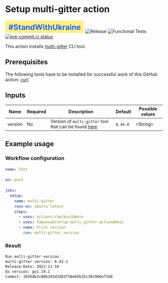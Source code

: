 # Setup multi-gitter action

[![Stand With Ukraine](https://raw.githubusercontent.com/vshymanskyy/StandWithUkraine/main/badges/StandWithUkraine.svg)](https://stand-with-ukraine.pp.ua)
![Release](https://img.shields.io/github/v/release/fabasoad/setup-multi-gitter-action?include_prereleases)
![Functional Tests](https://github.com/fabasoad/setup-multi-gitter-action/workflows/Functional%20Tests/badge.svg)
[![pre-commit.ci status](https://results.pre-commit.ci/badge/github/fabasoad/setup-multi-gitter-action/main.svg)](https://results.pre-commit.ci/latest/github/fabasoad/setup-multi-gitter-action/main)

This action installs [multi-gitter](https://github.com/lindell/multi-gitter)
CLI tool.

## Prerequisites

The following tools have to be installed for successful work of this GitHub action:
[curl](https://curl.se).

## Inputs

| Name    | Required | Description                                                                                               | Default  | Possible values |
|---------|----------|-----------------------------------------------------------------------------------------------------------|----------|-----------------|
| version | No       | Version of `multi-gitter` tool that can be found [here](https://github.com/lindell/multi-gitter/releases) | `0.44.0` | &lt;String&gt;  |

## Example usage

### Workflow configuration

```yaml
name: Test

on: push

jobs:
  setup:
    name: multi-gitter
    runs-on: ubuntu-latest
    steps:
      - uses: actions/checkout@main
      - uses: fabasoad/setup-multi-gitter-action@main
      - name: Print version
        run: multi-gitter version
```

### Result

```shell
Run multi-gitter version
multi-gitter version: 0.43.2
Release-Date: 2022-11-10
Go version: go1.19.2
Commit: 3436db3c806343d2d83f58e65b35c30c906ef5d8
```
